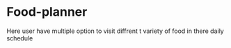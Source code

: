 # Food-planner
Here user have multiple option to visit diffrent t variety of food in there daily schedule

